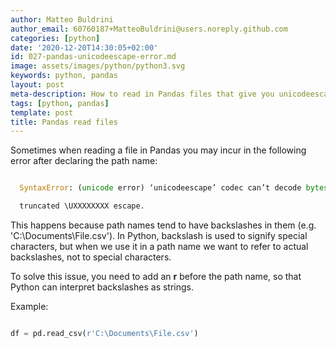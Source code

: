 ```yaml
---
author: Matteo Buldrini
author_email: 60760187+MatteoBuldrini@users.noreply.github.com
categories: [python]
date: '2020-12-20T14:30:05+02:00'
id: 027-pandas-unicodeescape-error.md
image: assets/images/python/python3.svg
keywords: python, pandas
layout: post
meta-description: How to read in Pandas files that give you unicodeescape error.
tags: [python, pandas]
template: post
title: Pandas read files
---
```




Sometimes when reading a file in Pandas you may incur in the following error after declaring the path name:



```python

  SyntaxError: (unicode error) ‘unicodeescape’ codec can’t decode bytes in position 2-3:

  truncated \UXXXXXXXX escape.

```



This happens because path names tend to have backslashes in them (e.g. 'C:\Documents\File.csv'). In Python, backslash is used to signify special characters, but when we use it in a path name we want to refer to actual backslashes, not to special characters.



To solve this issue, you need to add an <b>r</b> before the path name, so that Python can interpret backslashes as strings.



Example:



```python

df = pd.read_csv(r'C:\Documents\File.csv')

```
